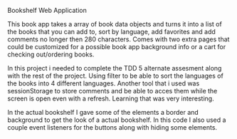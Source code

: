 Bookshelf Web Application

This book app takes a array of book data objects and turns it into a list of the books that you 
can add to, sort by language, add favorites and add comments no longer then 280 characters.
Comes with two extra pages that could be customized for a possible book app background info
or a cart for checking out/ordering books.

In this project i needed to complete the TDD 5 alternate assesment along with the rest of the project.
Using filter to be able to sort the languages of the books into 4 different languages.
Another tool that i used was sessionStorage to store comments and be able to acces them while 
the screen is open even with a refresh. Learning that was very interesting.

In the actual bookshelf I gave some of the elements a border and background to get the look of a actual bookshelf.
In this code I also used a couple event listeners for the buttons along with hiding some elements.